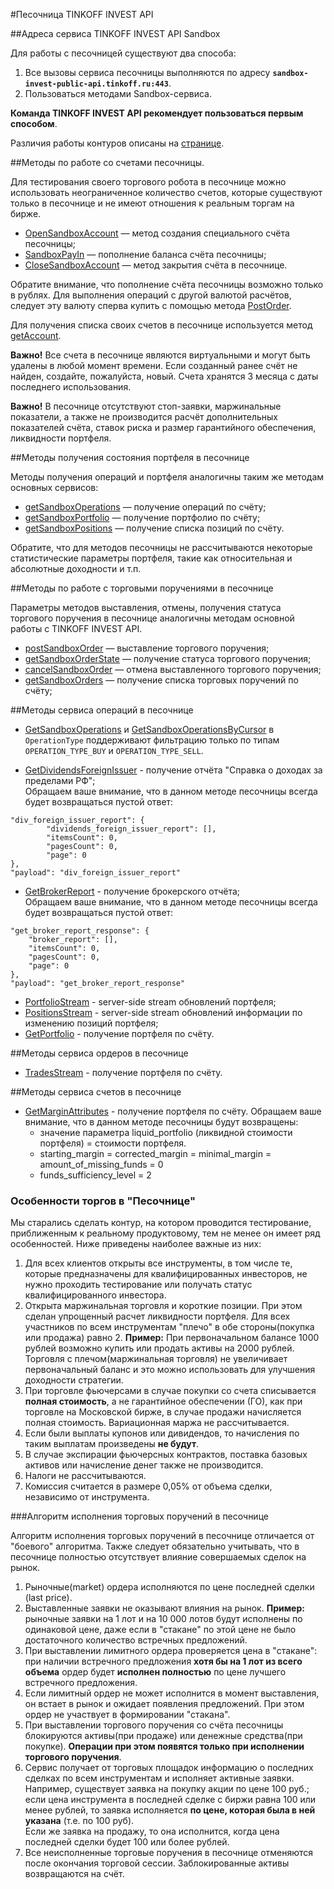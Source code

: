#Песочница TINKOFF INVEST API

##Адреса сервиса TINKOFF INVEST API Sandbox

Для работы с песочницей существуют два способа:

1. Все вызовы сервиса песочницы выполняются по адресу **`sandbox-invest-public-api.tinkoff.ru:443`**.
2. Пользоваться методами Sandbox-сервиса.

**Команда TINKOFF INVEST API рекомендует пользоваться первым способом**.

Различия работы контуров описаны на [странице](/investAPI/url_difference/).

##Методы по работе со счетами песочницы. 

Для тестирования своего торгового робота в песочнице можно использовать неограниченное
количество счетов, которые существуют только в песочнице и не имеют отношения к реальным
торгам на бирже. 

* [OpenSandboxAccount](/investAPI/sandbox#opensandboxaccount) — метод создания специального счёта песочницы;
* [SandboxPayIn](/investAPI/sandbox#sandboxpayin) — пополнение баланса счёта песочницы;
* [CloseSandboxAccount](/investAPI/sandbox#closesandboxaccount) — метод закрытия счёта в песочнице.


Обратите внимание, что пополнение счёта песочницы возможно только в рублях. Для выполнения операций с другой валютой расчётов, следует эту валюту сперва купить c помощью метода [PostOrder](/investAPI/orders#postorder).

Для получения списка своих счетов в песочнице используется метод [getAccount](/investAPI/sandbox#getaccounts).

**Важно!** Все счета в песочнице являются виртуальными и могут быть удалены в любой
момент времени. Если созданный ранее счёт не найден, создайте, пожалуйста, новый. 
Счета хранятся 3 месяца с даты последнего использования.

**Важно!** В песочнице отсутствуют стоп-заявки, маржинальные показатели, а также не производится расчёт дополнительных показателей счёта,
ставок риска и размер гарантийного обеспечения, ликвидности портфеля.

##Методы получения состояния портфеля в песочнице

Методы получения операций и портфеля аналогичны таким же методам основных сервисов:

* [getSandboxOperations](/investAPI/sandbox#getsandboxoperations) — получение операций по счёту;
* [getSandboxPortfolio](/investAPI/sandbox#getsandboxportfolio) — получение портфолио по счёту;
* [getSandboxPositions](/investAPI/sandbox#getsandboxpositions) — получение списка позиций по счёту. 

Обратите, что для методов песочницы не рассчитываются некоторые статистические параметры
портфеля, такие как относительная и абсолютные доходности и т.п.

##Методы по работе с торговыми поручениями в песочнице

Параметры методов выставления, отмены, получения статуса торгового поручения в 
песочнице аналогичны методам основной работы с TINKOFF INVEST API. 

* [postSandboxOrder](/investAPI/sandbox#postsandboxorder) — выставление торгового поручения;
* [getSandboxOrderState](/investAPI/sandbox#getsandboxorderstate) — получение статуса торгового поручения;
* [cancelSandboxOrder](/investAPI/sandbox#cancelsandboxorder) — отмена выставленного торгового поручения;
* [getSandboxOrders](/investAPI/sandbox#getsandboxorders) — получение списка торговых поручений по счёту;


##Методы сервиса операций в песочнице
* [GetSandboxOperations](/investAPI/sandbox/#getsandboxoperations) и [GetSandboxOperationsByCursor](/investAPI/sandbox/#getsandboxoperationsbycursor) 
в `OperationType` поддерживают фильтрацию только по типам `OPERATION_TYPE_BUY` и `OPERATION_TYPE_SELL`.



* [GetDividendsForeignIssuer](/investAPI/sandbox#getdividendsforeignissuer) - получение отчёта "Справка о доходах за пределами РФ";  
Обращаем ваше внимание, что в данном методе песочницы всегда будет возвращаться пустой ответ:
```
"div_foreign_issuer_report": {     
        "dividends_foreign_issuer_report": [],
        "itemsCount": 0,     
        "pagesCount": 0,     
        "page": 0   
},
"payload": "div_foreign_issuer_report"
```
* [GetBrokerReport](/investAPI/sandbox#getbrokerreport) - получение брокерского отчёта;  
Обращаем ваше внимание, что в данном методе песочницы всегда будет возвращаться пустой ответ:
```
"get_broker_report_response": {
    "broker_report": [],
    "itemsCount": 0,     
    "pagesCount": 0,     
    "page": 0
},
"payload": "get_broker_report_response"
```
* [PortfolioStream](/investAPI/sandbox#portfoliostream) - server-side stream обновлений портфеля;
* [PositionsStream](/investAPI/sandbox#positionsstream) - server-side stream обновлений информации по изменению позиций портфеля;
* [GetPortfolio](/investAPI/sandbox#getportfolio) - получение портфеля по счёту.

##Методы сервиса ордеров в песочнице
* [TradesStream](/investAPI/sandbox#tradesstream) - получение портфеля по счёту.

##Методы сервиса cчетов в песочнице
* [GetMarginAttributes](/investAPI/sandbox#getmarginattributes) - получение портфеля по счёту. Обращаем ваше внимание, что в данном методе песочницы будут возвращены: 
  * значение параметра liquid_portfolio (ликвидной стоимости портфеля) = стоимости портфеля. 
  * starting_margin  = corrected_margin = minimal_margin = amount_of_missing_funds = 0
  * funds_sufficiency_level = 2

<a name="orderexecute"></a>


### Особенности торгов в "Песочнице"

Мы старались сделать контур, на котором проводится тестирование, приближенным к реальному продуктовому,
тем не менее он имеет ряд особенностей. Ниже приведены наиболее важные из них:

1. Для всех клиентов открыты все инструменты, в том числе те, которые предназначены для квалифицированных инвесторов, не нужно проходить тестирование или получать статус квалифицированного инвестора.
2. Открыта маржинальная торговля и короткие позиции. При этом сделан упрощенный расчет ликвидности портфеля. Для всех участников по всем инструментам "плечо" в обе стороны(покупка или продажа) равно 2.
**Пример:** При первоначальном балансе 1000 рублей возможно купить или продать активы на 2000 рублей.
Торговля с плечом(маржинальная торговля) не увеличивает первоначальный баланс и это можно использовать для улучшения доходности стратегии.
3. При торговле фьючерсами в случае покупки со счета списывается **полная стоимость**, а не гарантийное обеспечении (ГО), 
как при торговле на Московской бирже, в случае продажи начисляется полная стоимость. Вариационная маржа не рассчитывается.
4. Если были выплаты купонов или дивидендов, то начисления по таким выплатам произведены **не будут**.
5. В случае экспирации фьючерсных контрактов, поставка базовых активов или начисление денег также не производится.
6. Налоги не рассчитываются.
7. Комиссия считается в размере 0,05% от объема сделки, независимо от инструмента.


###Алгоритм исполнения торговых поручений в песочнице


Алгоритм исполнения торговых поручений в песочнице отличается от "боевого" алгоритма. 
Также следует обязательно учитывать, что в песочнице полностью отсутствует влияние
совершаемых сделок на рынок.

1. Рыночные(market) ордера иcполняются по цене последней сделки (last price).
2. Выставленные заявки не оказывают влияния на рынок. **Пример:** рыночные заявки на 1 лот и на 10 000 лотов будут исполнены по одинаковой цене,
даже если в "стакане" по этой цене не было достаточного количество встречных предложений. 
3. При выставлении лимитного ордера проверяется цена в "стакане": при наличии встречного предложения **хотя бы на 1 лот из всего объема** ордер будет **исполнен полностью** по цене лучшего встречного предложения.
4. Если лимитный ордер не может исполнится в момент выставления, он встает в рынок и ожидает появления предложений. При этом ордер не участвует в формировании "стакана".
5. При выставлении торгового поручения со счёта песочницы блокируются активы(при продаже) или денежные средства(при покупке). 
**Операции при этом появятся только при исполнении торгового поручения**.
6. Сервис получает от торговых площадок информацию о последних сделках по всем инструментам и исполняет активные заявки. 
</br>Например, существует заявка на покупку акции по цене 100 руб.; если цена инструмента в последней сделке с биржи равна 100 или менее
рублей, то заявка исполняется **по цене, которая была в ней указана** (т.е. по 100 руб).
</br>Если же заявка на продажу, то она исполнится, когда цена последней сделки будет 100 или более
рублей.
7. Все неисполненные торговые поручения в песочнице отменяются после окончания торговой сессии. 
Заблокированные активы возвращаются на счёт.

